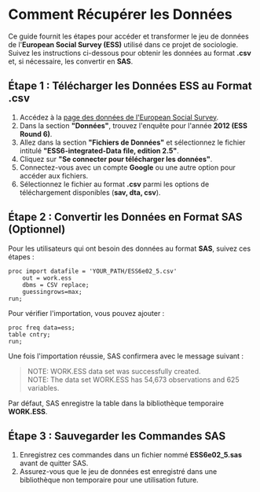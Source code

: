 # Comment Récupérer les Données

Ce guide fournit les étapes pour accéder et transformer le jeu de données de l'**European Social Survey (ESS)** utilisé dans ce projet de sociologie. Suivez les instructions ci-dessous pour obtenir les données au format **.csv** et, si nécessaire, les convertir en **SAS**.

## Étape 1 : Télécharger les Données ESS au Format .csv

1. Accédez à la [page des données de l'European Social Survey](https://www.europeansocialsurvey.org/data/).
2. Dans la section **"Données"**, trouvez l'enquête pour l'année **2012 (ESS Round 6)**.
3. Allez dans la section **"Fichiers de Données"** et sélectionnez le fichier intitulé **"ESS6-integrated-Data file, edition 2.5"**.
4. Cliquez sur **"Se connecter pour télécharger les données"**.
5. Connectez-vous avec un compte **Google** ou une autre option pour accéder aux fichiers.
6. Sélectionnez le fichier au format **.csv** parmi les options de téléchargement disponibles (**sav, dta, csv**).

## Étape 2 : Convertir les Données en Format SAS (Optionnel)

Pour les utilisateurs qui ont besoin des données au format **SAS**, suivez ces étapes :

```sas
proc import datafile = 'YOUR_PATH/ESS6e02_5.csv'
    out = work.ess
    dbms = CSV replace;
    guessingrows=max;
run;
```

Pour vérifier l'importation, vous pouvez ajouter :

```sas
proc freq data=ess;
table cntry;
run;
```

Une fois l'importation réussie, SAS confirmera avec le message suivant :

> NOTE: WORK.ESS data set was successfully created.  
> NOTE: The data set WORK.ESS has 54,673 observations and 625 variables.

Par défaut, SAS enregistre la table dans la bibliothèque temporaire **WORK.ESS**.

## Étape 3 : Sauvegarder les Commandes SAS

1. Enregistrez ces commandes dans un fichier nommé **ESS6e02_5.sas** avant de quitter SAS.
2. Assurez-vous que le jeu de données est enregistré dans une bibliothèque non temporaire pour une utilisation future.

